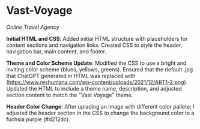 # Vast-Voyage
_Online Travel Agency_

**Initial HTML and CSS**:
Added initial HTML structure with placeholders for content sections and navigation links.
Created CSS to style the header, navigation bar, main content, and footer.

**Theme and Color Scheme Update**:
Modified the CSS to use a bright and inviting color scheme (blues, yellows, greens).
Ensured that the default .jpg that ChatGPT generated in HTML was replaced with (https://www.reshumana.com/wp-content/uploads/2021/12/ART1-2.png)
Updated the HTML to include a theme name, description, and adjusted section content to match the "Vast Voyage" theme.

**Header Color Change**:
After uplading an image with different color pallete; I adjusted the header section in the CSS to change the background color to a fuchsia purple (#d212dc).
